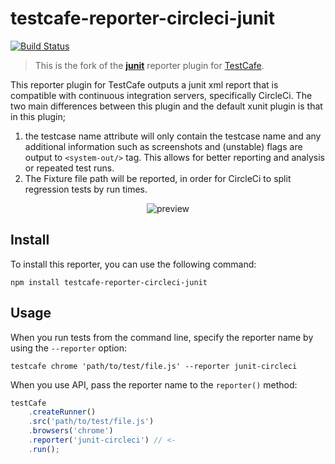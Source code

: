 # testcafe-reporter-circleci-junit
[![Build Status](https://github.com/rob4629/testcafe-reporter-circleci-junit.svg)](https://github.com/rob4629/testcafe-reporter-circleci-junit)

> This is the fork of the [**junit**](https://travis-ci.org/alexschwantes/testcafe-reporter-junit) reporter plugin for [TestCafe](http://devexpress.github.io/testcafe).

This reporter plugin for TestCafe outputs a junit xml report that is compatible with continuous integration servers, specifically CircleCi. The two main differences between this plugin and the default xunit plugin is that in this plugin;
1. the testcase name attribute will only contain the testcase name and any additional information such as screenshots and (unstable) flags are output to `<system-out/>` tag. This allows for better reporting and analysis or repeated test runs.
2. The Fixture file path will be reported, in order for CircleCi to split regression tests by run times.

<p align="center">
    <img src="https://raw.github.com/rob4629/testcafe-reporter-circleci-junit/master/media/preview.png" alt="preview" />
</p>

## Install

To install this reporter, you can use the following command:

```
npm install testcafe-reporter-circleci-junit
```

## Usage

When you run tests from the command line, specify the reporter name by using the `--reporter` option:

```
testcafe chrome 'path/to/test/file.js' --reporter junit-circleci
```


When you use API, pass the reporter name to the `reporter()` method:

```js
testCafe
    .createRunner()
    .src('path/to/test/file.js')
    .browsers('chrome')
    .reporter('junit-circleci') // <-
    .run();
```
